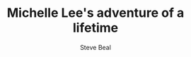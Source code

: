 ---
layout: ../../layouts/MarkdownPostLayout.astro
title: Michelle Lee's adventure of a lifetime
author: Steve Beal
description: "America, South to North by club member Michelle Lee"
image:
    url: "/public/Michelle-Lee.webp"
    alt: "Michelle Lee"
pubDate: 2022-01-30
tags: ["news", "members", "long distance"]
---
